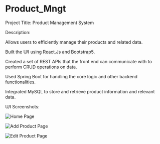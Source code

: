# Product_Mngt
Project Title: Product Management System 

Description:

Allows users to efficiently manage their products and related data.
 
Built the U/I using React.Js and Bootstrap5.
 
Created a set of REST APIs that the front end can communicate with to perform CRUD operations on data.
 
Used Spring Boot for handling the core logic and other backend functionalities.
 
Integrated MySQL to store and retrieve product information and relevant data.

U/I Screenshots: 

![Home Page](https://github.com/MHarsh16/Product_Mngt/assets/140248293/b7b6d83a-a21a-45af-a6fe-2c58bd3ad14b)

![Add Product Page](https://github.com/MHarsh16/Product_Mngt/assets/140248293/afbbbc0c-55df-4c93-b8e0-9053e6627db0)

![Edit Product Page](https://github.com/MHarsh16/Product_Mngt/assets/140248293/767c440a-a307-4ca7-8990-9e86ebebdfd1)

